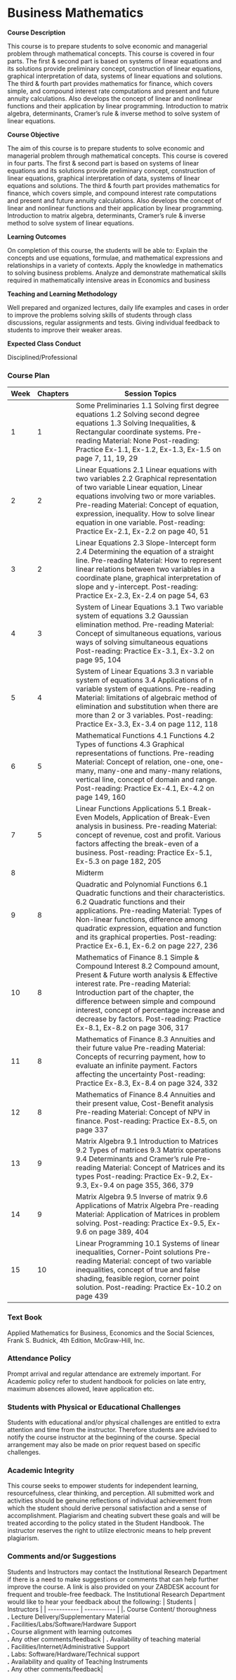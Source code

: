 # Business Mathematics
**Course Description**

This course is to prepare students to solve economic and managerial problem through mathematical concepts. This course is covered in four parts. The first & second part is based on systems of linear equations and its solutions provide preliminary concept, construction of linear equations, graphical interpretation of data, systems of linear equations and solutions. The third & fourth part provides mathematics for finance, which covers simple, and compound interest rate computations and present and future annuity calculations. Also develops the concept of linear and nonlinear functions and their application by linear programming. Introduction to matrix algebra, determinants, Cramer’s rule & inverse method to solve system of linear equations.

**Course Objective**

The aim of this course is to prepare students to solve economic and managerial problem through mathematical concepts. This course is covered in four parts. The first & second part is based on systems of linear equations and its solutions provide preliminary concept, construction of linear equations, graphical interpretation of data, systems of linear equations and solutions. The third & fourth part provides mathematics for finance, which covers simple, and compound interest rate computations and present and future annuity calculations. Also develops the concept of linear and nonlinear functions and their application by linear programming. Introduction to matrix algebra, determinants, Cramer’s rule & inverse method to solve system of linear equations.

**Learning Outcomes**

On completion of this course, the students will be able to: Explain the concepts and use equations, formulae, and mathematical expressions and relationships in a variety of contexts. Apply the knowledge in mathematics to solving business problems. Analyze and demonstrate mathematical skills required in mathematically intensive areas in Economics and business

**Teaching and Learning Methodology**

Well prepared and organized lectures, daily life examples and cases in order to improve the problems solving skills of students through class discussions, regular assignments and tests. Giving individual feedback to students to improve their weaker areas.

**Expected Class Conduct**

Disciplined/Professional

### Course Plan 
| Week | Chapters | Session Topics |
| ----------- | ----------- |----------- |
| 1 | 1 | Some Preliminaries 1.1 Solving first degree equations 1.2 Solving second degree equations 1.3 Solving Inequalities, & Rectangular coordinate systems. Pre-reading Material: None Post-reading: Practice Ex-1.1, Ex-1.2, Ex-1.3, Ex-1.5 on page 7, 11, 19, 29 | 
| 2 | 2 | Linear Equations 2.1 Linear equations with two variables 2.2 Graphical representation of two variable Linear equation, Linear equations involving two or more variables. Pre-reading Material: Concept of equation, expression, inequality. How to solve linear equation in one variable. Post-reading: Practice Ex-2.1, Ex-2.2 on page 40, 51 |
| 3 | 2 | Linear Equations 2.3 Slope-Intercept form 2.4 Determining the equation of a straight line. Pre-reading Material: How to represent linear relations between two variables in a coordinate plane, graphical interpretation of slope and y-intercept. Post-reading: Practice Ex-2.3, Ex-2.4 on page 54, 63 |
| 4 | 3 | System of Linear Equations 3.1 Two variable system of equations 3.2 Gaussian elimination method. Pre-reading Material: Concept of simultaneous equations, various ways of solving simultaneous equations Post-reading: Practice Ex-3.1, Ex-3.2 on page 95, 104 |
| 5 | 4 | System of Linear Equations 3.3 n variable system of equations 3.4 Applications of n variable system of equations. Pre-reading Material: limitations of algebraic method of elimination and substitution when there are more than 2 or 3 variables. Post-reading: Practice Ex-3.3, Ex-3.4 on page 112, 118 |
| 6 | 5 | Mathematical Functions 4.1 Functions 4.2 Types of functions 4.3 Graphical representations of functions. Pre-reading Material: Concept of relation, one-one, one-many, many-one and many-many relations, vertical line, concept of domain and range. Post-reading: Practice Ex-4.1, Ex-4.2 on page 149, 160 |
| 7 | 5 | Linear Functions Applications 5.1 Break-Even Models, Application of Break-Even analysis in business. Pre-reading Material: concept of revenue, cost and profit. Various factors affecting the break-even of a business. Post-reading: Practice Ex-5.1, Ex-5.3 on page 182, 205 |
| 8 |  | Midterm |
| 9 | 8 | Quadratic and Polynomial Functions 6.1 Quadratic functions and their characteristics. 6.2 Quadratic functions and their applications. Pre-reading Material: Types of Non-linear functions, difference among quadratic expression, equation and function and its graphical properties. Post-reading: Practice Ex-6.1, Ex-6.2 on page 227, 236 |
| 10 | 8 | Mathematics of Finance 8.1 Simple & Compound Interest 8.2 Compound amount, Present & Future worth analysis & Effective interest rate. Pre-reading Material: Introduction part of the chapter, the difference between simple and compound interest, concept of percentage increase and decrease by factors. Post-reading: Practice Ex-8.1, Ex-8.2 on page 306, 317 |
| 11 | 8 | Mathematics of Finance 8.3 Annuities and their future value Pre-reading Material: Concepts of recurring payment, how to evaluate an infinite payment. Factors affecting the uncertainty Post-reading: Practice Ex-8.3, Ex-8.4 on page 324, 332 |
| 12 | 8 | Mathematics of Finance 8.4 Annuities and their present value, Cost-Benefit analysis Pre-reading Material: Concept of NPV in finance. Post-reading: Practice Ex-8.5, on page 337 |
| 13 | 9 | Matrix Algebra 9.1 Introduction to Matrices 9.2 Types of matrices 9.3 Matrix operations 9.4 Determinants and Cramer’s rule Pre-reading Material: Concept of Matrices and its types Post-reading: Practice Ex-9.2, Ex-9.3, Ex-9.4 on page 355, 366, 379 |
| 14 | 9 | Matrix Algebra 9.5 Inverse of matrix 9.6 Applications of Matrix Algebra Pre-reading Material: Application of Matrices in problem solving. Post-reading: Practice Ex-9.5, Ex-9.6 on page 389, 404 |
| 15 | 10 | Linear Programming 10.1 Systems of linear inequalities, Corner-Point solutions Pre-reading Material: concept of two variable inequalities, concept of true and false shading, feasible region, corner point solution. Post-reading: Practice Ex-10.2 on page 439 |
### Text Book
 Applied Mathematics for Business, Economics and the Social Sciences, Frank S. Budnick, 4th Edition, McGraw-Hill, Inc.
 ### Attendance Policy
 Prompt arrival and regular attendance are extremely important. For Academic policy refer to student handbook for policies on late entry, maximum absences allowed, leave application etc.
 ### Students with Physical or Educational Challenges
 Students with educational and/or physical challenges are entitled to extra attention and time from the instructor. Therefore students are advised to notify the course instructor at the beginning of the course. Special arrangement may also be made on prior request based on specific challenges.
 ### Academic Integrity
 This course seeks to empower students for independent learning, resourcefulness, clear thinking, and perception. All submitted work and activities should be genuine reflections of individual achievement from which the student should derive personal satisfaction and a sense of accomplishment. Plagiarism and cheating subvert these goals and will be treated according to the policy stated in the Student Handbook. The instructor reserves the right to utilize electronic means to help prevent plagiarism.
 ### Comments and/or Suggestions
 Students and Instructors may contact the Institutional Research Department if there is a need to make suggestions or comments that can help further improve the course. A link is also provided on your ZABDESK account for frequent and trouble-free feedback. The Institutional Research Department would like to hear your feedback about the following:
 | Students | Instructors |
 | ----------- | ----------- |
 |**.**   Course Content/ thoroughness <br> **.**   Lecture Delivery/Supplementary Material <br> **.**   Facilities/Labs/Software/Hardware Support <br> **.**   Course alignment with learning outcomes <br> **.**   Any other comments/feedback | **.**    Availability of teaching material <br> **.**   Facilities/Internet/Administrative Support <br> **.**   Labs: Software/Hardware/Technical support <br> **.**       Availability and quality of Teaching Instruments <br> **.**   Any other comments/feedback|
 


